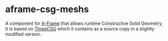 # aframe-csg-meshs

A component for [A-Frame](https://aframe.io) that allows runtime Constructive Solid Geometry. It is based on [ThreeCSG](https://github.com/chandlerprall/ThreeCSG) which it contains as a source copy in a slightly modified version.

